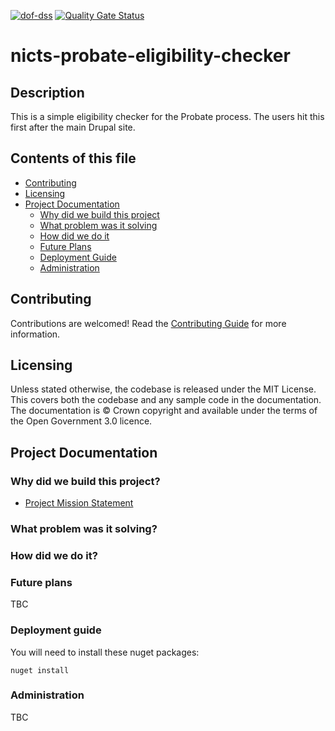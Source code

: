 [![dof-dss](https://circleci.com/gh/dof-dss/nicts-probate-eligibility-checker.svg?style=svg&circle-token=65bd91969b3a6cb1b6e37eb596224aa2ffddacf9)](https://app.circleci.com/pipelines/github/dof-dss/nicts-probate-eligibility-checker) [![Quality Gate Status](https://sonarcloud.io/api/project_badges/measure?project=dof-dss_nicts-probate-eligibility-checker&metric=alert_status)](https://sonarcloud.io/dashboard?id=dof-dss_nicts-probate-eligibility-checker)

# nicts-probate-eligibility-checker

## Description
This is a simple eligibility checker for the Probate process. The users hit this first after the main Drupal site.

## Contents of this file

- [Contributing](#contributing)
- [Licensing](#licensing)
- [Project Documentation](#project-documentation)
    - [Why did we build this project](#why-did-we-build-this-project)
    - [What problem was it solving](#what-problem-was-it-solving)
    - [How did we do it](#how-did-we-do-it)
    - [Future Plans](#future-plans)
    - [Deployment Guide](#deployment-guide)
    - [Administration](#administration)

## Contributing

Contributions are welcomed! Read the [Contributing Guide](./docs/contributing/Index.md) for more information.

## Licensing

Unless stated otherwise, the codebase is released under the MIT License. This covers both the codebase and any sample code in the documentation. The documentation is © Crown copyright and available under the terms of the Open Government 3.0 licence.

## Project Documentation

### Why did we build this project?

- [Project Mission Statement](./docs/mission.md)

### What problem was it solving?


### How did we do it?


### Future plans

TBC

### Deployment guide

You will need to install these nuget packages:

`nuget install`


### Administration

TBC


